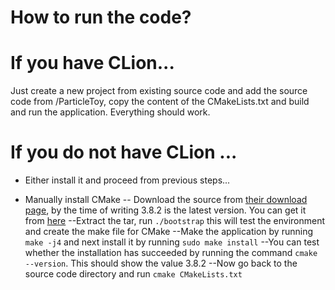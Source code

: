 # How to run the code?

# If you have CLion...

Just create a new project from existing source code and add the source code from /ParticleToy, copy the content of the CMakeLists.txt and build and run the application. Everything should work.

# If you do not have CLion ...

- Either install it and proceed from previous steps...

- Manually install CMake
-- Download the source from [their download page](https://cmake.org/download/), by the time of writing 3.8.2 is the latest version. You can get it from [here](https://cmake.org/files/v3.8/cmake-3.8.2.tar.gz)
--Extract the tar, run ```./bootstrap``` this will test the environment and create the make file for CMake
--Make the application by running ```make -j4``` and next install it by running ```sudo make install```
--You can test whether the installation has succeeded by running the command ```cmake --version```. This should show the value 3.8.2
--Now go back to the source code directory and run ```cmake CMakeLists.txt```




